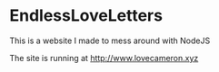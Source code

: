 # EndlessLoveLetters

This is a website I made to mess around with NodeJS

The site is running at http://www.lovecameron.xyz
